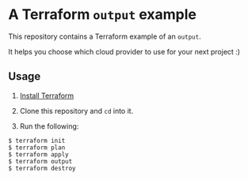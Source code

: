 # A Terraform `output` example

This repository contains a Terraform example of an `output`.

It helps you choose which cloud provider to use for your next project :)

## Usage

1. [Install Terraform](https://www.terraform.io/intro/getting-started/install.html)
2. Clone this repository and `cd` into it.

3. Run the following:

```
$ terraform init
$ terraform plan
$ terraform apply
$ terraform output
$ terraform destroy
```

